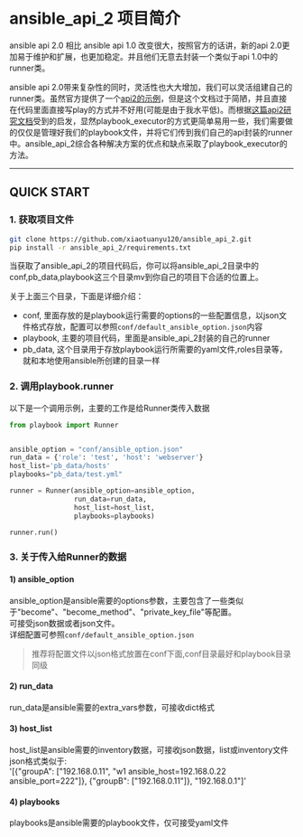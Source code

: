 # ansible_api_2 项目简介
ansible api 2.0 相比 ansible api 1.0 改变很大，按照官方的话讲，新的api 2.0更加易于维护和扩展，也更加稳定。并且他们无意去封装一个类似于api 1.0中的runner类。

ansible api 2.0带来复杂性的同时，灵活性也大大增加，我们可以灵活组建自己的runner类。虽然官方提供了一个[api2的示例](http://docs.ansible.com/ansible/dev_guide/developing_api.html)，但是这个文档过于简陋，并且直接在代码里面直接写play的方式并不好用(可能是由于我水平低)。而根据[这篇api2研究文档](https://serversforhackers.com/running-ansible-2-programmatically)受到的启发，显然playbook_executor的方式更简单易用一些，我们需要做的仅仅是管理好我们的playbook文件，并将它们传到我们自己的api封装的runner中。ansible_api_2综合各种解决方案的优点和缺点采取了playbook_executor的方法。

---
## QUICK START
### 1. 获取项目文件
``` bash
git clone https://github.com/xiaotuanyu120/ansible_api_2.git
pip install -r ansible_api_2/requirements.txt
```
当获取了ansible_api_2的项目代码后，你可以将ansible_api_2目录中的conf,pb_data,playbook这三个目录mv到你自己的项目下合适的位置上。

关于上面三个目录，下面是详细介绍：
- conf, 里面存放的是playbook运行需要的options的一些配置信息，以json文件格式存放，配置可以参照`conf/default_ansible_option.json`内容
- playbook, 主要的项目代码，里面是ansible_api_2封装的自己的runner
- pb_data, 这个目录用于存放playbook运行所需要的yaml文件,roles目录等，就和本地使用ansible所创建的目录一样

### 2. 调用playbook.runner
以下是一个调用示例，主要的工作是给Runner类传入数据
``` python
from playbook import Runner


ansible_option = "conf/ansible_option.json"
run_data = {'role': 'test', 'host': 'webserver'}
host_list='pb_data/hosts'
playbooks="pb_data/test.yml"

runner = Runner(ansible_option=ansible_option,
                run_data=run_data,
                host_list=host_list,
                playbooks=playbooks)

runner.run()
```

### 3. 关于传入给Runner的数据
#### 1) ansible_option
ansible_option是ansible需要的options参数，主要包含了一些类似于"become"、"become_method"、"private_key_file"等配置。  
可接受json数据或者json文件。  
详细配置可参照`conf/default_ansible_option.json`  
> 推荐将配置文件以json格式放置在conf下面,conf目录最好和playbook目录同级

#### 2) run_data
run_data是ansible需要的extra_vars参数，可接收dict格式

#### 3) host_list
host_list是ansible需要的inventory数据，可接收json数据，list或inventory文件  
json格式类似于:  
'[{"groupA": ["192.168.0.11", "w1 ansible_host=192.168.0.22 ansible_port=222"]}, {"groupB": ["192.168.0.11"]}, "192.168.0.1"]'

#### 4) playbooks
playbooks是ansible需要的playbook文件，仅可接受yaml文件
